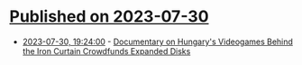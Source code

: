 # [Published on 2023-07-30](index.md)

* [2023-07-30, 19:24:00](https://entertainment.slashdot.org/story/23/07/30/1920239/documentary-on-hungarys-videogames-behind-the-iron-curtain-crowdfunds-expanded-disks?utm_source=rss1.0mainlinkanon&utm_medium=feed) - [Documentary on Hungary's Videogames Behind the Iron Curtain Crowdfunds Expanded Disks](https://entertainment.slashdot.org/story/23/07/30/1920239/documentary-on-hungarys-videogames-behind-the-iron-curtain-crowdfunds-expanded-disks?utm_source=rss1.0mainlinkanon&utm_medium=feed)
